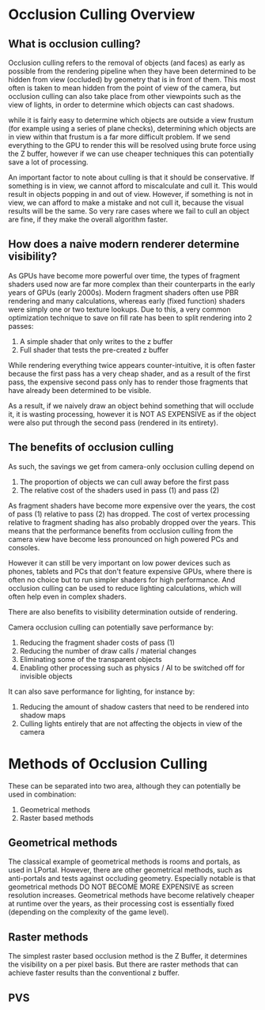 # Occlusion Culling Overview

## What is occlusion culling?
Occlusion culling refers to the removal of objects (and faces) as early as possible from the rendering pipeline when they have been determined to be hidden from view (occluded) by geometry that is in front of them. This most often is taken to mean hidden from the point of view of the camera, but occlusion culling can also take place from other viewpoints such as the view of lights, in order to determine which objects can cast shadows.

while it is fairly easy to determine which objects are outside a view frustum (for example using a series of plane checks), determining which objects are in view within that frustum is a far more difficult problem. If we send everything to the GPU to render this will be resolved using brute force using the Z buffer, however if we can use cheaper techniques this can potentially save a lot of processing.

An important factor to note about culling is that it should be conservative. If something is in view, we cannot afford to miscalculate and cull it. This would result in objects popping in and out of view. However, if something is not in view, we can afford to make a mistake and not cull it, because the visual results will be the same. So very rare cases where we fail to cull an object are fine, if they make the overall algorithm faster.

## How does a naive modern renderer determine visibility?
As GPUs have become more powerful over time, the types of fragment shaders used now are far more complex than their counterparts in the early years of GPUs (early 2000s). Modern fragment shaders often use PBR rendering and many calculations, whereas early (fixed function) shaders were simply one or two texture lookups. Due to this, a very common optimization technique to save on fill rate has been to split rendering into 2 passes:

1) A simple shader that only writes to the z buffer
2) Full shader that tests the pre-created z buffer

While rendering everything twice appears counter-intuitive, it is often faster because the first pass has a very cheap shader, and as a result of the first pass, the expensive second pass only has to render those fragments that have already been determined to be visible.

As a result, if we naively draw an object behind something that will occlude it, it is wasting processing, however it is NOT AS EXPENSIVE as if the object were also put through the second pass (rendered in its entirety).

## The benefits of occlusion culling
As such, the savings we get from camera-only occlusion culling depend on

1) The proportion of objects we can cull away before the first pass
2) The relative cost of the shaders used in pass (1) and pass (2)

As fragment shaders have become more expensive over the years, the cost of pass (1) relative to pass (2) has dropped. The cost of vertex processing relative to fragment shading has also probably dropped over the years. This means that the performance benefits from occlusion culling from the camera view have become less pronounced on high powered PCs and consoles.

However it can still be very important on low power devices such as phones, tablets and PCs that don't feature expensive GPUs, where there is often no choice but to run simpler shaders for high performance. And occlusion culling can be used to reduce lighting calculations, which will often help even in complex shaders.

There are also benefits to visibility determination outside of rendering.

Camera occlusion culling can potentially save performance by:

1) Reducing the fragment shader costs of pass (1)
2) Reducing the number of draw calls / material changes
3) Eliminating some of the transparent objects
4) Enabling other processing such as physics / AI to be switched off for invisible objects

It can also save performance for lighting, for instance by:

1) Reducing the amount of shadow casters that need to be rendered into shadow maps
2) Culling lights entirely that are not affecting the objects in view of the camera

# Methods of Occlusion Culling
These can be separated into two area, although they can potentially be used in combination:

1) Geometrical methods
2) Raster based methods

## Geometrical methods
The classical example of geometrical methods is rooms and portals, as used in LPortal. However, there are other geometrical methods, such as anti-portals and tests against occluding geometry. Especially notable is that geometrical methods DO NOT BECOME MORE EXPENSIVE as screen resolution increases. Geometrical methods have become relatively cheaper at runtime over the years, as their processing cost is essentially fixed (depending on the complexity of the game level).

## Raster methods
The simplest raster based occlusion method is the Z Buffer, it determines the visibility on a per pixel basis. But there are raster methods that can achieve faster results than the conventional z buffer.

## PVS
